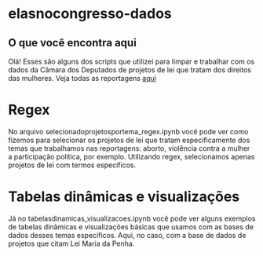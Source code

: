# elasnocongresso-dados

## O que você encontra aqui ##  

Olá! Esses são alguns dos scripts que utilizei para limpar e trabalhar com os dados da Câmara dos Deputados de projetos de lei que tratam dos direitos das mulheres.
Veja todas as reportagens <a href="https://www.elasnocongresso.com.br/acompanhe" title="Elas no Congresso">aqui</a> 

# Regex #

No arquivo selecionadoprojetosportema_regex.ipynb você pode ver como fizemos para selecionar os projetos de lei que tratam especificamente dos temas que trabalhamos nas reportagens: aborto, violência contra a mulher a participação política, por exemplo. Utilizando regex, selecionamos apenas projetos de lei com termos específicos.

# Tabelas dinâmicas e visualizações #

Já no tabelasdinamicas_visualizacoes.ipynb você pode ver alguns exemplos de tabelas dinâmicas e visualizações básicas que usamos com as bases de dados desses temas específicos. Aqui, no caso, com a base de dados de projetos que citam Lei Maria da Penha.


